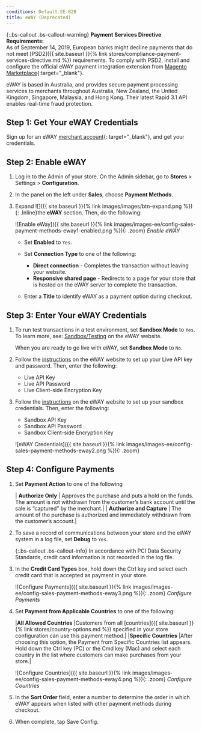 ```yaml
---
conditions: Default.EE-B2B
title: eWAY (Deprecated)
---
```

{:.bs-callout .bs-callout-warning}
**Payment Services Directive Requirements:** <br/>
As of September 14, 2019, European banks might decline payments that do not meet [PSD2]({{ site.baseurl }}{% link stores/compliance-payment-services-directive.md %}) requirements. To comply with PSD2, install and configure the official eWAY payment integration extension from [Magento Marketplace](https://marketplace.magento.com/catalogsearch/result/?q=eway){:target="_blank"}.

eWAY is based in Australia, and provides secure payment processing services to merchants throughout Australia, New Zealand, the United Kingdom, Singapore, Malaysia, and Hong Kong. Their latest Rapid 3.1 API enables real-time fraud protection.

## Step 1: Get Your eWAY Credentials

Sign up for an eWAY [merchant account][1]{: target="_blank"}, and get your credentials.

## Step 2: Enable eWAY

1. Log in to the Admin of your store. On the Admin sidebar, go to **Stores** > Settings > **Configuration**.

2. In the panel on the left under **Sales**, choose **Payment Methods**.

3. Expand ![]({{ site.baseurl }}{% link images/images/btn-expand.png %}){: .Inline}the
 **eWAY** section. Then, do the following:

   ![Enable eWay]({{ site.baseurl }}{% link images/images-ee/config-sales-payment-methods-eway1-enabled.png %}){: .zoom}
   _Enable eWAY_

   - Set **Enabled** to `Yes`.

   - Set **Connection Type** to one of the following:

     - **Direct connection** - Completes the transaction without leaving your website.
     - **Responsive shared page** - Redirects to a page for your store that is hosted on the eWAY server to complete the transaction. 

   - Enter a **Title** to identify eWAY as a payment option during checkout.

## Step 3: Enter Your eWAY Credentials

1. To run test transactions in a test environment, set **Sandbox Mode** to `Yes`. To learn more, see: [Sandbox/Testing][2] on the eWAY website.

   When you are ready to go live with eWAY, set **Sandbox Mode** to `No`.

1. Follow the [instructions][3] on the eWAY website to set up your Live API key and password. Then, enter the following:

   - Live API Key
   - Live API Password
   - Live Client-side Encryption Key

1. Follow the [instructions][4] on the eWAY website to set up your sandbox credentials. Then, enter the following:

   - Sandbox API Key
   - Sandbox API Password
   - Sandbox Client-side Encryption Key

   ![eWAY Credentials]({{ site.baseurl }}{% link images/images-ee/config-sales-payment-methods-eway2.png %}){: .zoom}

## Step 4: Configure Payments

1. Set **Payment Action** to one of the following

   | **Authorize Only** | Approves the purchase and puts a hold on the funds. The amount is not withdrawn from the customer’s bank account until the sale is “captured” by the merchant.|
   | **Authorize and Capture** | The amount of the purchase is authorized and immediately withdrawn from the customer’s account.|

1. To save a record of communications between your store and the eWAY system in a log file, set **Debug** to `Yes`.

   {:.bs-callout .bs-callout-info}
   In accordance with PCI Data Security Standards, credit card information is not recorded in the log file.

1. In the **Credit Card Types** box, hold down the Ctrl key and select each credit card that is accepted as payment in your store.

   ![Configure Payments]({{ site.baseurl }}{% link images/images-ee/config-sales-payment-methods-eway3.png %}){: .zoom}
   _Configure Payments_

1. Set **Payment from Applicable Countries** to one of the following:

   |**All Allowed Countries** |Customers from all [countries]({{ site.baseurl }}{% link stores/country-options.md %}) specified in your store configuration can use this payment method.|
   |**Specific Countries** |After choosing this option, the Payment from Specific Countries list appears. Hold down the Ctrl key (PC) or the Cmd key (Mac) and select each country in the list where customers can make purchases from your store.|

   ![Configure Countries]({{ site.baseurl }}{% link images/images-ee/config-sales-payment-methods-eway4.png %}){: .zoom}
   _Configure Countries_

1. In the **Sort Order** field, enter a number to determine the order in which eWAY appears when listed with other payment methods during checkout.

1. When complete, tap <span class="btn">Save Config</span>.

[1]: https://www.eway.com.au/plans-pricing
[2]: https://myeway.force.com/success/s/topic/0TOw0000000TbKoGAK/Sandbox/Testing
[3]: https://myeway.force.com/success/s/article/How-do-I-setup-my-Live-eWAY-API-Key-and-Password
[4]: https://myeway.force.com/success/s/article/How-do-I-set-up-my-Sandbox-API-Key-and-password